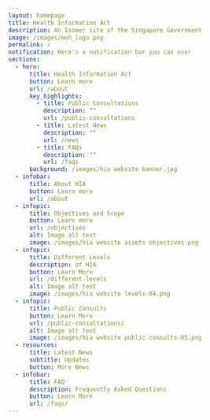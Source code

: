 ```yaml
---
layout: homepage
title: Health Information Act
description: An Isomer site of the Singapore Government
image: /images/moh_logo.png
permalink: /
notification: Here's a notification bar you can use!
sections:
  - hero:
      title: Health Information Act
      button: Learn more
      url: /about
      key_highlights:
        - title: Public Consultations
          description: ""
          url: /public-consultations
        - title: Latest News
          description: ""
          url: /news
        - title: FAQs
          description: ""
          url: /faqs
      background: /images/hia website banner.jpg
  - infobar:
      title: About HIA
      button: Learn more
      url: /about
  - infopic:
      title: Objectives and Scope
      button: Learn more
      url: /objectives
      alt: Image alt text
      image: /images/hia website assets objectives.png
  - infopic:
      title: Different Levels
      description: of HIA
      button: Learn More
      url: /different-levels
      alt: Image alt text
      image: /images/hia website levels-04.png
  - infopic:
      title: Public Consults
      button: Learn More
      url: /public-consultations/
      alt: Image alt text
      image: /images/hia website public consults-05.png
  - resources:
      title: Latest News
      subtitle: Updates
      button: More News
  - infobar:
      title: FAQ
      description: Frequently Asked Questions
      button: Learn More
      url: /faqs/
---
```

